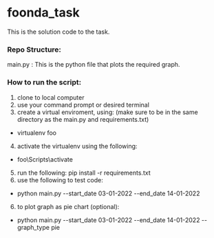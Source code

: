 # foonda_task

This is the solution code to the task.

### Repo Structure:

main.py : This is the python file that plots the required graph.


### How to run the script:
1) clone to local computer
2) use your command prompt or desired terminal
3) create a virtual enviroment, using: (make sure to be in the same directory as the main.py and requirements.txt)
  - virtualenv foo
4) activate the virtualenv using the following:
  - foo\Scripts\activate
5) run the following: 
  pip install -r requirements.txt 
5) use the following to test code:
  - python main.py --start_date 03-01-2022 --end_date 14-01-2022
6) to plot graph as pie chart (optional):
  - python main.py --start_date 03-01-2022 --end_date 14-01-2022 --graph_type pie
